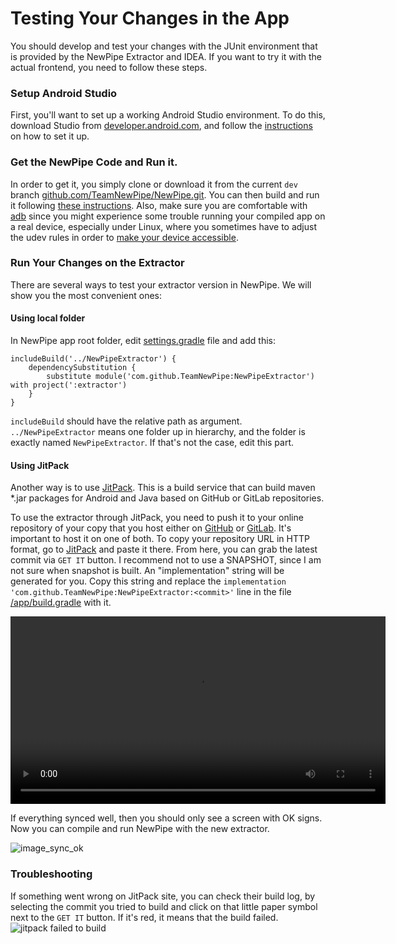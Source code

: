 # Testing Your Changes in the App

You should develop and test your changes with the JUnit environment that is
provided by the NewPipe Extractor and IDEA. If you want to try it with
the actual frontend, you need to follow these steps.

### Setup Android Studio

First, you'll want to set up a working Android Studio environment. To do this,
download Studio from [developer.android.com](https://developer.android.com/studio/),
and follow the [instructions](https://developer.android.com/studio/install) on how to set it up.

### Get the NewPipe Code and Run it.

In order to get it, you simply clone or download it from the current `dev` branch
[github.com/TeamNewPipe/NewPipe.git](https://github.com/TeamNewPipe/NewPipe/archive/dev.zip).
You can then build and run it following [these instructions](https://developer.android.com/studio/run/).
Also, make sure you are comfortable with [adb](https://en.droidwiki.org/wiki/Android_Debug_Bridge) since
you might experience some trouble running your compiled app on a real device, especially under Linux, where you
sometimes have to adjust the udev rules in order to
[make your device accessible](https://www.janosgyerik.com/adding-udev-rules-for-usb-debugging-android-devices/).

### Run Your Changes on the Extractor

There are several ways to test your extractor version in NewPipe. We will show you the most convenient ones:

#### Using local folder

In NewPipe app root folder, edit [settings.gradle](https://github.com/TeamNewPipe/NewPipe/blob/dev/settings.gradle) file and add this:
```
includeBuild('../NewPipeExtractor') {
    dependencySubstitution {
        substitute module('com.github.TeamNewPipe:NewPipeExtractor') with project(':extractor')
    }
}
```
`includeBuild` should have the relative path as argument. `../NewPipeExtractor` means one folder up in hierarchy,
and the folder is exactly named `NewPipeExtractor`. If that's not the case, edit this part.

#### Using JitPack

Another way is to use [JitPack](https://jitpack.io). This is a build service that can build
maven *.jar packages for Android and Java based on GitHub or GitLab repositories. 

To use the extractor through JitPack, you need to push it to your online repository of
your copy that you host either on [GitHub](https://github.com) or [GitLab](https://gitlab.com). It's important to host
it on one of both. To copy your repository URL in HTTP format, go to [JitPack](https://jitpack.io/) and paste it there.
From here, you can grab the latest commit via `GET IT` button.
I recommend not to use a SNAPSHOT, since I am not sure when snapshot is built. An "implementation" string will be generated
for you. Copy this string and replace the `implementation 'com.github.TeamNewPipe:NewPipeExtractor:<commit>'` line in
the file [/app/build.gradle](https://github.com/TeamNewPipe/NewPipe/blob/dev/app/build.gradle#L58) with it.

<video width="600" controls>
  <source src="../media/how_to_jitpack.mp4" type="video/mp4">
Your browser does not support the video tag.
</video>

If everything synced well, then you should only see a screen with OK signs. Now you can compile and run NewPipe
with the new extractor.

![image_sync_ok](img/sync_ok.png)

### Troubleshooting

If something went wrong on JitPack site, you can check their build log, by selecting the commit you tried to build and
click on that little paper symbol next to the `GET IT` button. If it's red, it means that the build failed.
![jitpack failed to build](img/jitpack_fail.png)
